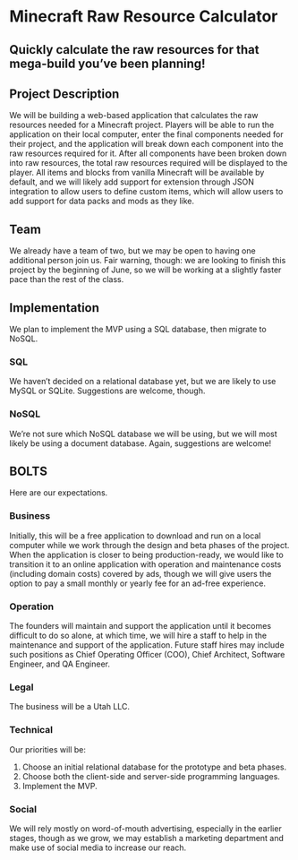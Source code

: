 # Minecraft Raw Resource Calculator

## Quickly calculate the raw resources for that mega-build you’ve been planning!

## **Project Description**
We will be building a web-based application that calculates the raw resources needed for a Minecraft project. Players will be able to run the application on their local computer, enter the final components needed for their project, and the application will break down each component into the raw resources required for it. After all components have been broken down into raw resources, the total raw resources required will be displayed to the player.
All items and blocks from vanilla Minecraft will be available by default, and we will likely add support for extension through JSON integration to allow users to define custom items, which will allow users to add support for data packs and mods as they like.

## **Team**
We already have a team of two, but we may be open to having one additional person join us. Fair warning, though: we are looking to finish this project by the beginning of June, so we will be working at a slightly faster pace than the rest of the class.

## **Implementation**
We plan to implement the MVP using a SQL database, then migrate to NoSQL.

### **SQL**
We haven’t decided on a relational database yet, but we are likely to use MySQL or SQLite. Suggestions are welcome, though.

### **NoSQL**
We’re not sure which NoSQL database we will be using, but we will most likely be using a document database. Again, suggestions are welcome!

## **BOLTS**
Here are our expectations.

### **Business**
Initially, this will be a free application to download and run on a local computer while we work through the design and beta phases of the project. When the application is closer to being production-ready, we would like to transition it to an online application with operation and maintenance costs (including domain costs) covered by ads, though we will give users the option to pay a small monthly or yearly fee for an ad-free experience.

### **Operation**
The founders will maintain and support the application until it becomes difficult to do so alone, at which time, we will hire a staff to help in the maintenance and support of the application. Future staff hires may include such positions as Chief Operating Officer (COO), Chief Architect, Software Engineer, and QA Engineer.

### **Legal**
The business will be a Utah LLC.

### **Technical**
Our priorities will be:
1. Choose an initial relational database for the prototype and beta phases.
1. Choose both the client-side and server-side programming languages.
1. Implement the MVP.

### **Social**
We will rely mostly on word-of-mouth advertising, especially in the earlier stages, though as we grow, we may establish a marketing department and make use of social media to increase our reach.
